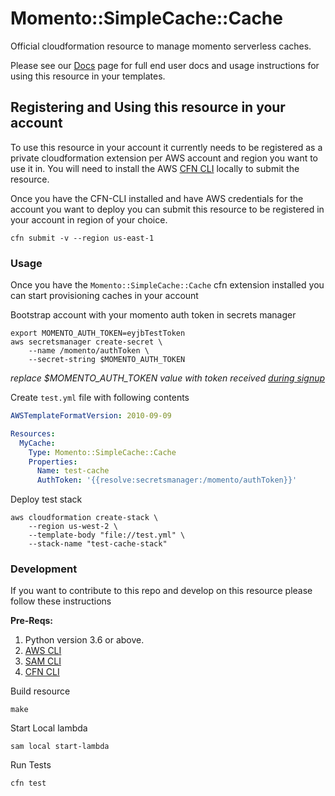 # Momento::SimpleCache::Cache

Official cloudformation resource to manage momento serverless caches.

Please see our [Docs](docs/README.md) page for full end user docs and usage instructions for using this resource in your templates.

## Registering and Using this resource in your account

To use this resource in your account it currently needs to be registered as a private cloudformation extension 
per AWS account and region you want to use it in. You will need to install the AWS 
[CFN CLI](https://docs.aws.amazon.com/cloudformation-cli/latest/userguide/what-is-cloudformation-cli.html) locally
to submit the resource.


Once you have the CFN-CLI installed and have AWS credentials for the account you want to deploy you can submit this 
resource to be registered in your account in region of your choice.
```
cfn submit -v --region us-east-1
```

### Usage

Once you have the `Momento::SimpleCache::Cache` cfn extension installed you can start provisioning caches in your account

Bootstrap account with your momento auth token in secrets manager
```
export MOMENTO_AUTH_TOKEN=eyjbTestToken
aws secretsmanager create-secret \
    --name /momento/authToken \
    --secret-string $MOMENTO_AUTH_TOKEN
```
_replace $MOMENTO_AUTH_TOKEN value with token received [during signup](https://docs.momentohq.com/docs/overview)_

Create `test.yml` file with following contents
```yaml
AWSTemplateFormatVersion: 2010-09-09

Resources:
  MyCache:
    Type: Momento::SimpleCache::Cache
    Properties:
      Name: test-cache
      AuthToken: '{{resolve:secretsmanager:/momento/authToken}}'
```

Deploy test stack

```console
aws cloudformation create-stack \
    --region us-west-2 \
    --template-body "file://test.yml" \
    --stack-name "test-cache-stack"
```


### Development

If you want to contribute to this repo and develop on this resource please follow these instructions

**Pre-Reqs:**
1. Python version 3.6 or above.
2. [AWS CLI](https://aws.amazon.com/cli/)
3. [SAM CLI](https://docs.aws.amazon.com/serverless-application-model/latest/developerguide/serverless-sam-cli-install.html)
4. [CFN CLI](https://docs.aws.amazon.com/cloudformation-cli/latest/userguide/what-is-cloudformation-cli.html)

Build resource
```
make
```

Start Local lambda
```
sam local start-lambda
```

Run Tests
```
cfn test
```
